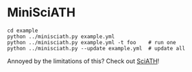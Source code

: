 # MiniSciATH

    cd example
    python ../minisciath.py example.yml
    python ../minisciath.py example.yml -t foo    # run one
    python ../minisciath.py --update example.yml  # update all

Annoyed by the limitations of this? Check out [SciATH](https://github.com/sciath/sciath)!
